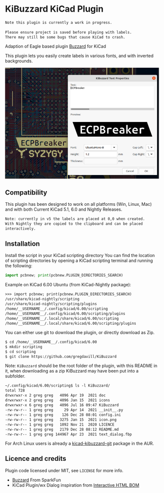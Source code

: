 # KiBuzzard KiCad Plugin
    Note this plugin is currently a work in progress.
    
    Please ensure project is saved before playing with labels. 
    There may still be some bugs that cause KiCad to crash.

Adaption of Eagle based plugin [Buzzard](https://github.com/sparkfunX/Buzzard) for KiCad

This plugin lets you easily create labels in various fonts, and with inverted backgrounds.

![screenshot](doc/KiBuzzard_screenshot.png)

## Compatibility
This plugin has been designed to work on all platforms (Win, Linux, Mac) and with both Current KiCad 5.1, 6.0 and Nightly Releases.

    Note: currently in v5 the labels are placed at 0,0 when created. 
    With Nightly they are copied to the clipboard and can be placed interactively.

## Installation
Install the script in your KiCad scripting directory
You can find the location of scripting directories by opening a KiCad scripting terminal and running the following:

```python
import pcbnew; print(pcbnew.PLUGIN_DIRECTORIES_SEARCH)
```

Example on KiCad 6.00 Ubuntu (from KiCad-Nightly package):
```console
>>> import pcbnew; print(pcbnew.PLUGIN_DIRECTORIES_SEARCH)
/usr/share/kicad-nightly/scripting
/usr/share/kicad-nightly/scripting/plugins
/home/__USERNAME__/.config/kicad/6.00/scripting
/home/__USERNAME__/.config/kicad/6.00/scripting/plugins
/home/__USERNAME__/.local/share/kicad/6.00/scripting
/home/__USERNAME__/.local/share/kicad/6.00/scripting/plugins
```

You can either use git to download the plugin, or directly download as Zip.
```console
$ cd /home/__USERNAME__/.config/kicad/6.00
$ mkdir scripting
$ cd scripting
$ git clone https://github.com/gregdavill/KiBuzzard
```

Note: `KiBuzzard` should be the root folder of the plugin, with this README in it, when downloading as a zip KiBuzzard may have been put into a subfolder.
```console
~/.config/kicad/6.00/scripting$ ls -l KiBuzzard/ 
total 728
drwxrwxr-x 2 greg greg   4096 Apr 19  2021 doc
drwxrwxr-x 2 greg greg   4096 Jan 15  2021 icons
drwxrwxr-x 6 greg greg   4096 Jul 16 09:47 KiBuzzard
-rw-rw-r-- 1 greg greg     29 Apr 14  2021 __init__.py
-rw-rw-r-- 1 greg greg    126 Dec 28 08:01 config.ini
-rw-rw-r-- 1 greg greg   3275 Jan 15  2021 icon.png
-rw-rw-r-- 1 greg greg   1092 Nov 21  2020 LICENCE
-rw-rw-r-- 1 greg greg   2179 Dec 28 08:12 README.md
-rw-rw-r-- 1 greg greg 144967 Apr 23  2021 text_dialog.fbp
```

For Arch Linux users is already a [kicad-kibuzzard-git](https://aur.archlinux.org/packages/kicad-kibuzzard-git/) package in the AUR.

## Licence and credits

Plugin code licensed under MIT, see `LICENSE` for more info.

 - [Buzzard](https://github.com/sparkfunX/Buzzard) From SparkFun
 - KiCad Plugin/wx Dialog inspiration from [Interactive HTML BOM](https://github.com/openscopeproject/InteractiveHtmlBom/)
